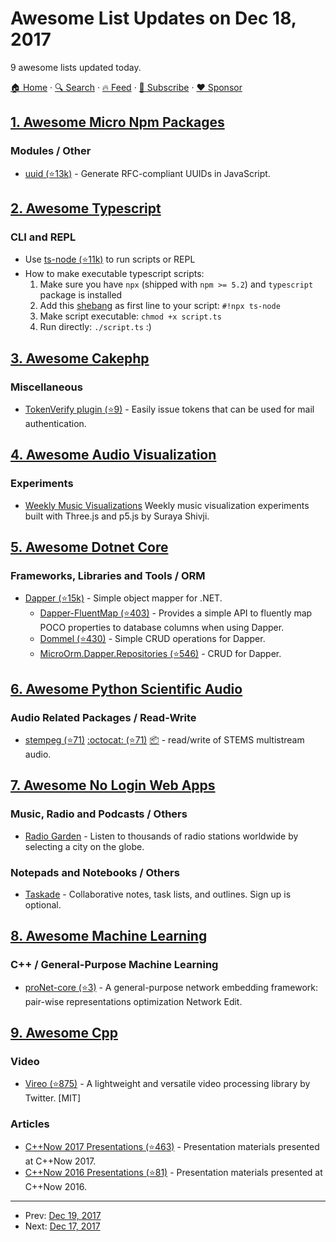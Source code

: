 # Awesome List Updates on Dec 18, 2017

9 awesome lists updated today.

[🏠 Home](/README.md) · [🔍 Search](https://www.trackawesomelist.com/search/) · [🔥 Feed](https://www.trackawesomelist.com/rss.xml) · [📮 Subscribe](https://trackawesomelist.us17.list-manage.com/subscribe?u=d2f0117aa829c83a63ec63c2f&id=36a103854c) · [❤️  Sponsor](https://github.com/sponsors/theowenyoung)



## [1. Awesome Micro Npm Packages](/content/parro-it/awesome-micro-npm-packages/README.md)

### Modules / Other

*   [uuid (⭐13k)](https://github.com/kelektiv/node-uuid) - Generate RFC-compliant UUIDs in JavaScript.

## [2. Awesome Typescript](/content/dzharii/awesome-typescript/README.md)

### CLI and REPL

*   Use [ts-node (⭐11k)](https://github.com/TypeStrong/ts-node) to run scripts or REPL
*   How to make executable typescript scripts:
    1.  Make sure you have `npx` (shipped with `npm >= 5.2`) and `typescript` package is installed
    2.  Add this [shebang](https://en.wikipedia.org/wiki/Shebang_\(Unix\)) as first line to your script: `#!npx ts-node`
    3.  Make script executable: `chmod +x script.ts`
    4.  Run directly: `./script.ts` :)

## [3. Awesome Cakephp](/content/FriendsOfCake/awesome-cakephp/README.md)

### Miscellaneous

*   [TokenVerify plugin (⭐9)](https://github.com/mosaxiv/cakephp-token-verify) - Easily issue tokens that can be used for mail authentication.

## [4. Awesome Audio Visualization](/content/willianjusten/awesome-audio-visualization/README.md)

### Experiments

*   [Weekly Music Visualizations](https://github.com/surayashivji/WeeklyGraphics) Weekly music visualization experiments built with Three.js and p5.js by Suraya Shivji.

## [5. Awesome Dotnet Core](/content/thangchung/awesome-dotnet-core/README.md)

### Frameworks, Libraries and Tools / ORM

*   [Dapper (⭐15k)](https://github.com/StackExchange/Dapper) - Simple object mapper for .NET.
    *   [Dapper-FluentMap (⭐403)](https://github.com/henkmollema/Dapper-FluentMap) - Provides a simple API to fluently map POCO properties to database columns when using Dapper.
    *   [Dommel (⭐430)](https://github.com/henkmollema/Dommel) - Simple CRUD operations for Dapper.
    *   [MicroOrm.Dapper.Repositories (⭐546)](https://github.com/phnx47/MicroOrm.Dapper.Repositories) - CRUD for Dapper.

## [6. Awesome Python Scientific Audio](/content/faroit/awesome-python-scientific-audio/README.md)

### Audio Related Packages / Read-Write

*   [stempeg (⭐71)](https://github.com/faroit/stempeg) [:octocat: (⭐71)](https://github.com/faroit/stempeg) [:package:](https://pypi.python.org/pypi/stempeg/) - read/write of STEMS multistream audio.

## [7. Awesome No Login Web Apps](/content/aviaryan/awesome-no-login-web-apps/README.md)

### Music, Radio and Podcasts / Others

*   [Radio Garden](http://radio.garden/) - Listen to thousands of radio stations worldwide by selecting a city on the globe.

### Notepads and Notebooks / Others

*   [Taskade](https://taskade.com/) - Collaborative notes, task lists, and outlines. Sign up is optional.

## [8. Awesome Machine Learning](/content/josephmisiti/awesome-machine-learning/README.md)

### C++ / General-Purpose Machine Learning

*   [proNet-core (⭐3)](https://github.com/cnclabs/proNet-core) - A general-purpose network embedding framework: pair-wise representations optimization Network Edit.

## [9. Awesome Cpp](/content/fffaraz/awesome-cpp/README.md)

### Video

*   [Vireo (⭐875)](https://github.com/twitter/vireo/) - A lightweight and versatile video processing library by Twitter. \[MIT]

### Articles

*   [C++Now 2017 Presentations (⭐463)](https://github.com/boostcon/cppnow_presentations_2017) - Presentation materials presented at C++Now 2017.
*   [C++Now 2016 Presentations (⭐81)](https://github.com/boostcon/cppnow_presentations_2016) - Presentation materials presented at C++Now 2016.

---

- Prev: [Dec 19, 2017](/content/2017/12/19/README.md)
- Next: [Dec 17, 2017](/content/2017/12/17/README.md)